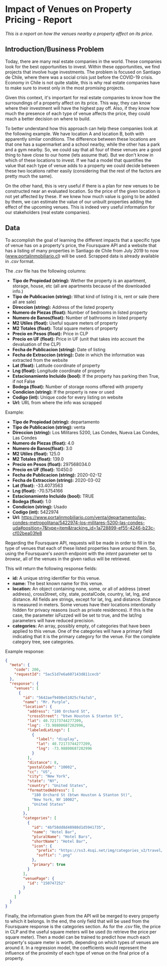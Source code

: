 # Impact of Venues on Property Pricing - Report
*This is a report on how the venues nearby a property affect on its price.*

## Introduction/Business Problem

Today, there are many real estate companies in the world. These companies look for the best opportunities to invest. Within these opportunities, we find projects that involve huge investments. The problem is focused on Santiago de Chile, where there was a social crisis just before the COVID-19 crisis. Economy in Chile is not quite stable, this is why real estate companies have to make sure to invest only in the most promising projects.

Given this context, it's important for real estate companies to know how the surroundings of a property affect on its price. This way, they can know where their investment will have the highest pay off. Also, if they know how much the presence of each type of venue affects the price, they could reach a better decision on where to build.

To better understand how this approach can help these companies look at the following example. We have location A and location B, both with apparently similar conditions. The difference between these locations are that one has a supermarket and a school nearby, while the other has a park and a gym nearby. So, we could say that all four of these venues are a good thing to have close to our home (lets assume that). But we don't know in which of these locations to invest. If we had a model that quantifies the value that each type of venue adds to a property we could decide between these two locations rather easily (considering that the rest of the factors are pretty much the same).

On the other hand, this is very useful if there is a plan for new venues to be constructed near an evaluated location. So the price of the given location is not yet affected by these. If we knew how much value is going to be added by them, we can estimate the value of our unbuilt properties adding the effect of the upcoming venues. This is indeed very useful information for our stakeholders (real estate companies).


## Data

To accomplish the goal of learning the different impacts that a specific type of venue has on a property's price, the Foursquare API and a website that has a listing of many properties in Santiago de Chile from July 2019 to now (www.portalinmobiliario.cl) will be used. Scrapped data is already available in *.csv* format.

The *.csv* file has the following columns:

* **Tipo de Propiedad (string):** Wether the property is an apartment, storage, house, etc (all are apartments because of the downloaded info.)  
* **Tipo de Publicacion (string):** What kind of listing it is, rent or sale (here all are sale)  
* **Direccion (string):** Address of the listed property  
* **Numero de Piezas (float):** Number of bedrooms in listed property  
* **Numero de Banos(float):** Number of bathrooms in listed property  
* **M2 Utiles (float):** Useful square meters of property  
* **M2 Totales (float):** Total square meters of property  
* **Precio en Pesos (float):** Price in CLP  
* **Precio en UF (float):** Price in UF (unit that takes into account the devaluation of the CLP)  
* **Fecha de Publicacion (string):** Date of listing  
* **Fecha de Extraccion (string):** Date in which the information was extracted from the website  
* **Lat (float):** Latitude coordinate of property  
* **Lng (float):** Longitude coordinate of property  
* **Estacionamiento Incluido (bool):** If the property has parking then True, if not False  
* **Bodega (float):** Number of storage rooms offered with property    
* **Condicion (string):** If the property is new or used  
* **Codigo (int):** Unique code for every listing on website  
* **Url:** URL from where the info was scrapped

Example:

* **Tipo de Propiedad (string):** departamento  
* **Tipo de Publicacion (string):** venta  
* **Direccion (string):** Los Militares 5200, Las Condes, Nueva Las Condes, Las Condes  
* **Numero de Piezas (float):** 4.0  
* **Numero de Banos(float):** 3.0  
* **M2 Utiles (float):** 125.0  
* **M2 Totales (float):** 139.0  
* **Precio en Pesos (float):** 297568034.0  
* **Precio en UF (float):** 10450.0  
* **Fecha de Publicacion (string):** 2020-02-12  
* **Fecha de Extraccion (string):** 2020-03-02  
* **Lat (float):** -33.4073563  
* **Lng (float):** -70.5754166  
* **Estacionamiento Incluido (bool):** TRUE  
* **Bodega (float):** 1.0    
* **Condicion (string):** Usado  
* **Codigo (int):** 5422974
* **Url:** https://www.portalinmobiliario.com/venta/departamento/las-condes-metropolitana/5422974-los-militares-5200-las-condes-uda#position=7&type=item&tracking_id=1a728899-ef55-4246-b23c-cf02bea03fe8  

Regarding the Foursquare API, requests will be made in order to fill in the type of venues that each of these listed properties have around them. So, using the Foursquare's *search* endpoint with the *intent* parameter set to *browse*, all of the venues in the given radius will be retrieved.

This will return the following response fields:  

* **id:** A unique string identifier for this venue.  
* **name:** The best known name for this venue.  
* **location:** An object containing none, some, or all of address (street address), crossStreet, city, state, postalCode, country, lat, lng, and distance. All fields are strings, except for lat, lng, and distance. Distance is measured in meters. Some venues have their locations intentionally hidden for privacy reasons (such as private residences). If this is the case, the parameter isFuzzed will be set to true, and the lat/lng parameters will have reduced precision.  
* **categories:** An array, possibly empty, of categories that have been applied to this venue. One of the categories will have a primary field indicating that it is the primary category for the venue. For the complete category tree, see categories.  

Example response:

```json
{
  "meta": {
    "code": 200,
    "requestId": "5ac51d7e6a607143d811cecb"
  },
  "response": {
    "venues": [
      {
        "id": "5642aef9498e51025cf4a7a5",
        "name": "Mr. Purple",
        "location": {
          "address": "180 Orchard St",
          "crossStreet": "btwn Houston & Stanton St",
          "lat": 40.72173744277209,
          "lng": -73.98800687282996,
          "labeledLatLngs": [
            {
              "label": "display",
              "lat": 40.72173744277209,
              "lng": -73.98800687282996
            }
          ],
          "distance": 8,
          "postalCode": "10002",
          "cc": "US",
          "city": "New York",
          "state": "NY",
          "country": "United States",
          "formattedAddress": [
            "180 Orchard St (btwn Houston & Stanton St)",
            "New York, NY 10002",
            "United States"
          ]
        },
        "categories": [
          {
            "id": "4bf58dd8d48988d1d5941735",
            "name": "Hotel Bar",
            "pluralName": "Hotel Bars",
            "shortName": "Hotel Bar",
            "icon": {
              "prefix": "https://ss3.4sqi.net/img/categories_v2/travel/hotel_bar_",
              "suffix": ".png"
            },
            "primary": true
          }
        ],
        "venuePage": {
          "id": "150747252"
        }
      }
    ]
  }
}
```

Finally, the information given from the API will be merged to every property to which it belongs. In the end, the only field that will be used from the Foursquare response is the categories section. As for the *.csv* file, the price in CLP and the useful square meters will be used (to retrieve the price per square meter). Then a model can be trained to predict how much each property's square meter is worth, depending on which types of venues are around it. In a regression model, the coefficients would represent the influence of the proximity of each type of venue on the final price of a property.
